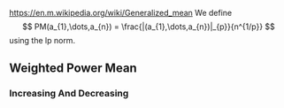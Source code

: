 https://en.m.wikipedia.org/wiki/Generalized_mean
We define
$$
PM(a_{1},\dots,a_{n}) = \frac{|(a_{1},\dots,a_{n})|_{p}}{n^{1/p}}
$$
using the lp norm.

## Weighted Power Mean

### Increasing And Decreasing 